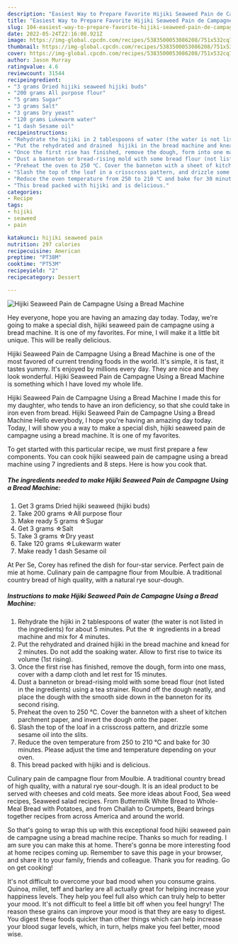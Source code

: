 ```yaml
---
description: "Easiest Way to Prepare Favorite Hijiki Seaweed Pain de Campagne Using a Bread Machine"
title: "Easiest Way to Prepare Favorite Hijiki Seaweed Pain de Campagne Using a Bread Machine"
slug: 104-easiest-way-to-prepare-favorite-hijiki-seaweed-pain-de-campagne-using-a-bread-machine
date: 2022-05-24T22:16:08.921Z
image: https://img-global.cpcdn.com/recipes/5383500053086208/751x532cq70/hijiki-seaweed-pain-de-campagne-using-a-bread-machine-recipe-main-photo.jpg
thumbnail: https://img-global.cpcdn.com/recipes/5383500053086208/751x532cq70/hijiki-seaweed-pain-de-campagne-using-a-bread-machine-recipe-main-photo.jpg
cover: https://img-global.cpcdn.com/recipes/5383500053086208/751x532cq70/hijiki-seaweed-pain-de-campagne-using-a-bread-machine-recipe-main-photo.jpg
author: Jason Murray
ratingvalue: 4.6
reviewcount: 31544
recipeingredient:
- "3 grams Dried hijiki seaweed hijiki buds"
- "200 grams All purpose flour"
- "5 grams Sugar"
- "3 grams Salt"
- "3 grams Dry yeast"
- "120 grams Lukewarm water"
- "1 dash Sesame oil"
recipeinstructions:
- "Rehydrate the hijiki in 2 tablespoons of water (the water is not listed in the ingredients) for about 5 minutes. Put the ☆ ingredients in a bread machine and mix for 4 minutes."
- "Put the rehydrated and drained  hijiki in the bread machine and knead for 2 minutes. Do not add the soaking water. Allow to first rise to twice its volume (1st rising)."
- "Once the first rise has finished, remove the dough, form into one mass, cover with a damp cloth and let rest for 15 minutes."
- "Dust a banneton or bread-rising mold with some bread flour (not listed in the ingredients) using a tea strainer. Round off the dough neatly, and place the dough with the smooth side down in the banneton for its second rising."
- "Preheat the oven to 250 ℃. Cover the banneton with a sheet of kitchen parchment paper, and invert the dough onto the paper."
- "Slash the top of the loaf in a crisscross pattern, and drizzle some sesame oil into the slits."
- "Reduce the oven temperature from 250 to 210 ℃ and bake for 30 minutes. Please adjust the time and temperature depending on your oven."
- "This bread packed with hijiki and is delicious."
categories:
- Recipe
tags:
- hijiki
- seaweed
- pain

katakunci: hijiki seaweed pain 
nutrition: 297 calories
recipecuisine: American
preptime: "PT38M"
cooktime: "PT53M"
recipeyield: "2"
recipecategory: Dessert

---
```



![Hijiki Seaweed Pain de Campagne Using a Bread Machine](https://img-global.cpcdn.com/recipes/5383500053086208/751x532cq70/hijiki-seaweed-pain-de-campagne-using-a-bread-machine-recipe-main-photo.jpg)

Hey everyone, hope you are having an amazing day today. Today, we're going to make a special dish, hijiki seaweed pain de campagne using a bread machine. It is one of my favorites. For mine, I will make it a little bit unique. This will be really delicious.

Hijiki Seaweed Pain de Campagne Using a Bread Machine is one of the most favored of current trending foods in the world. It's simple, it is fast, it tastes yummy. It's enjoyed by millions every day. They are nice and they look wonderful. Hijiki Seaweed Pain de Campagne Using a Bread Machine is something which I have loved my whole life.

Hijiki Seaweed Pain de Campagne Using a Bread Machine I made this for my daughter, who tends to have an iron deficiency, so that she could take in iron even from bread. Hijiki Seaweed Pain de Campagne Using a Bread Machine Hello everybody, I hope you&#39;re having an amazing day today. Today, I will show you a way to make a special dish, hijiki seaweed pain de campagne using a bread machine. It is one of my favorites.


To get started with this particular recipe, we must first prepare a few components. You can cook hijiki seaweed pain de campagne using a bread machine using 7 ingredients and 8 steps. Here is how you cook that.

<!--inarticleads1-->

##### The ingredients needed to make Hijiki Seaweed Pain de Campagne Using a Bread Machine:

1. Get 3 grams Dried hijiki seaweed (hijiki buds)
1. Take 200 grams ☆All purpose flour
1. Make ready 5 grams ☆Sugar
1. Get 3 grams ☆Salt
1. Take 3 grams ☆Dry yeast
1. Take 120 grams ☆Lukewarm water
1. Make ready 1 dash Sesame oil


At Per Se, Corey has refined the dish for four-­star service. Perfect pain de mie at home. Culinary pain de campagne flour from Moulbie. A traditional country bread of high quality, with a natural rye sour-dough. 

<!--inarticleads2-->

##### Instructions to make Hijiki Seaweed Pain de Campagne Using a Bread Machine:

1. Rehydrate the hijiki in 2 tablespoons of water (the water is not listed in the ingredients) for about 5 minutes. Put the ☆ ingredients in a bread machine and mix for 4 minutes.
1. Put the rehydrated and drained  hijiki in the bread machine and knead for 2 minutes. Do not add the soaking water. Allow to first rise to twice its volume (1st rising).
1. Once the first rise has finished, remove the dough, form into one mass, cover with a damp cloth and let rest for 15 minutes.
1. Dust a banneton or bread-rising mold with some bread flour (not listed in the ingredients) using a tea strainer. Round off the dough neatly, and place the dough with the smooth side down in the banneton for its second rising.
1. Preheat the oven to 250 ℃. Cover the banneton with a sheet of kitchen parchment paper, and invert the dough onto the paper.
1. Slash the top of the loaf in a crisscross pattern, and drizzle some sesame oil into the slits.
1. Reduce the oven temperature from 250 to 210 ℃ and bake for 30 minutes. Please adjust the time and temperature depending on your oven.
1. This bread packed with hijiki and is delicious.


Culinary pain de campagne flour from Moulbie. A traditional country bread of high quality, with a natural rye sour-dough. It is an ideal product to be served with cheeses and cold meats. See more ideas about Food, Sea weed recipes, Seaweed salad recipes. From Buttermilk White Bread to Whole-Meal Bread with Potatoes, and from Challah to Crumpets, Beard brings together recipes from across America and around the world. 

So that's going to wrap this up with this exceptional food hijiki seaweed pain de campagne using a bread machine recipe. Thanks so much for reading. I am sure you can make this at home. There's gonna be more interesting food at home recipes coming up. Remember to save this page in your browser, and share it to your family, friends and colleague. Thank you for reading. Go on get cooking!

It's not difficult to overcome your bad mood when you consume grains. Quinoa, millet, teff and barley are all actually great for helping increase your happiness levels. They help you feel full also which can truly help to better your mood. It's not difficult to feel a little bit off when you feel hungry! The reason these grains can improve your mood is that they are easy to digest. You digest these foods quicker than other things which can help increase your blood sugar levels, which, in turn, helps make you feel better, mood wise.
